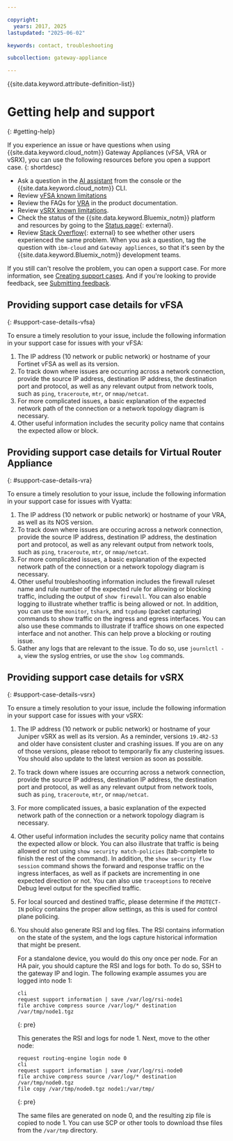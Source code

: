 ```yaml
---

copyright:
  years: 2017, 2025
lastupdated: "2025-06-02"

keywords: contact, troubleshooting

subcollection: gateway-appliance

---
```


{{site.data.keyword.attribute-definition-list}}

# Getting help and support
{: #getting-help}

If you experience an issue or have questions when using {{site.data.keyword.cloud_notm}} Gateway Appliances (vFSA, VRA or vSRX), you can use the following resources before you open a support case.
{: shortdesc}

* Ask a question in the [AI assistant](/docs/overview?topic=overview-ask-ai-assistant) from the console or the {{site.data.keyword.cloud_notm}} CLI.
* Review [vFSA known limitations](/docs/vfsa?topic=vfsa-known-limitations-for-ibm-cloud-vfsa)
* Review the FAQs for [VRA](/docs/gateway-appliance?topic=gateway-appliance-faqs-for-ibm-virtual-router-appliance) in the product documentation.
* Review [vSRX known limitations](/docs/gateway-appliance?topic=gateway-appliance-known-limitations-for-ibm-cloud-juniper-vsrx).
* Check the status of the {{site.data.keyword.Bluemix_notm}} platform and resources by going to the [Status page](https://cloud.ibm.com/status){: external}.
* Review [Stack Overflow](https://stackoverflow.com/questions/tagged/ibm-cloud){: external} to see whether other users experienced the same problem. When you ask a question, tag the question with `ibm-cloud` and `Gateway appliences`, so that it's seen by the {{site.data.keyword.Bluemix_notm}} development teams.

If you still can't resolve the problem, you can open a support case. For more information, see [Creating support cases](/docs/account?topic=account-open-case). And if you're looking to provide feedback, see [Submitting feedback](/docs/overview?topic=overview-feedback).

## Providing support case details for vFSA
{: #support-case-details-vfsa}

To ensure a timely resolution to your issue, include the following information in your support case for issues with your vFSA:

1. The IP address (10 network or public network) or hostname of your Fortinet vFSA as well as its version.
1. To track down where issues are occurring across a network connection, provide the source IP address, destination IP address, the destination port and protocol, as well as any relevant output from network tools, such as `ping`, `traceroute`, `mtr`, or `nmap/netcat`.
1. For more complicated issues, a basic explanation of the expected network path of the connection or a network topology diagram is necessary.
1. Other useful information includes the security policy name that contains the expected allow or block.

## Providing support case details for Virtual Router Appliance
{: #support-case-details-vra}

To ensure a timely resolution to your issue, include the following information in your support case for issues with Vyatta:

1. The IP address (10 network or public network) or hostname of your VRA, as well as its NOS version.
1. To track down where issues are occuring across a network connection, provide the source IP address, destination IP address, the destination port and protocol, as well as any relevant output from network tools, such as `ping`, `traceroute`, `mtr`, or `nmap/netcat`.
1. For more complicated issues, a basic explanation of the expected network path of the connection or a network topology diagram is necessary.
1. Other useful troubleshooting information includes the firewall ruleset name and rule number of the expected rule for allowing or blocking traffic, including the output of `show firewall`. You can also enable logging to illustrate whether traffic is being allowed or not. In addition, you can use the `monitor`, `tshark`, and `tcpdump` (packet capturing) commands to show traffic on the ingress and egress interfaces. You can also use these commands to illustrate if traffice shows on one expected interface and not another. This can help prove a blocking or routing issue.
1. Gather any logs that are relevant to the issue. To do so, use `journlctl -a`, view the syslog entries, or use the `show log` commands.

## Providing support case details for vSRX
{: #support-case-details-vsrx}

To ensure a timely resolution to your issue, include the following information in your support case for issues with your vSRX:

1. The IP address (10 network or public network) or hostname of your Juniper vSRX as well as its version. As a reminder, versions `19.4R2-S3` and older have consistent cluster and crashing issues. If you are on any of those versions, please reboot to temporarily fix any clustering issues. You should also update to the latest version as soon as possible.
1. To track down where issues are occurring across a network connection, provide the source IP address, destination IP address, the destination port and protocol, as well as any relevant output from network tools, such as `ping`, `traceroute`, `mtr`, or `nmap/netcat`.
1. For more complicated issues, a basic explanation of the expected network path of the connection or a network topology diagram is necessary.
1. Other useful information includes the security policy name that contains the expected allow or block. You can also illustrate that traffic is being allowed or not using `show security match-policies` (tab-complete to finish the rest of the command). In addition, the `show security flow session` command shows the forward and response traffic on the ingress interfaces, as well as if packets are incrementing in one expected direction or not. You can also use `traceoptions` to receive Debug level output for the specified traffic.
1. For local sourced and destined traffic, please determine if the `PROTECT-IN` policy contains the proper allow settings, as this is used for control plane policing.
1. You should also generate RSI and log files. The RSI contains information on the state of the system, and the logs capture historical information that might be present.

   For a standalone device, you would do this ony once per node. For an HA pair, you should capture the RSI and logs for both. To do so, SSH to the gateway IP and login. The following example assumes you are logged into node 1:

   ```ssh
   cli
   request support information | save /var/log/rsi-node1
   file archive compress source /var/log/* destination /var/tmp/node1.tgz
   ```
   {: pre}

   This generates the RSI and logs for node 1. Next, move to the other node:

   ```ssh
   request routing-engine login node 0
   cli
   request support information | save /var/log/rsi-node0
   file archive compress source /var/log/* destination /var/tmp/node0.tgz
   file copy /var/tmp/node0.tgz node1:/var/tmp/
   ```
   {: pre}

   The same files are generated on node 0, and the resulting zip file is copied to node 1. You can use SCP or other tools to download thse files from the `/var/tmp` directory.
